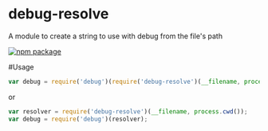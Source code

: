 # debug-resolve
A module to create a string to use with debug from the file's path

[![npm package](https://nodei.co/npm/debug-resolve.png?downloads=true&downloadRank=true&stars=true)](https://nodei.co/npm/debug-resolve/)

#Usage
```js
var debug = require('debug')(require('debug-resolve')(__filename, process.cwd()));
```
or
```js
var resolver = require('debug-resolve')(__filename, process.cwd());
var debug = require('debug')(resolver);
```
